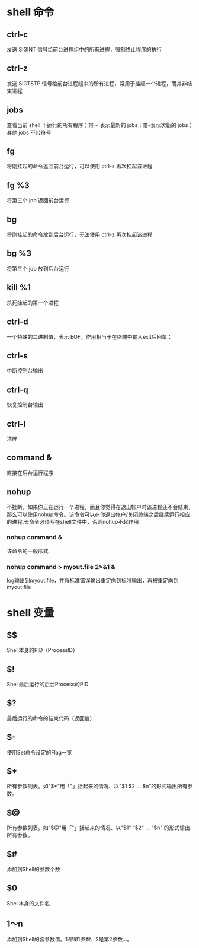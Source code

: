 # shell 命令

## ctrl-c
发送 SIGINT 信号给前台进程组中的所有进程，强制终止程序的执行

## ctrl-z
发送 SIGTSTP 信号给前台进程组中的所有进程，常用于挂起一个进程，而并非结束进程

## jobs
查看当前 shell 下运行的所有程序；带 + 表示最新的 jobs；带-表示次新的 jobs；其他 jobs 不带符号

## fg
将刚挂起的命令返回前台运行，可以使用 ctrl-z 再次挂起该进程

## fg %3
将第三个 job 返回前台运行

## bg
将刚挂起的命令放到后台运行，无法使用 ctrl-z 再次挂起该进程

## bg %3
将第三个 job 放到后台运行

## kill %1
杀死挂起的第一个进程

## ctrl-d
一个特殊的二进制值，表示 EOF，作用相当于在终端中输入exit后回车；

## ctrl-s
中断控制台输出

## ctrl-q
恢复控制台输出

## ctrl-l
清屏

## command &
直接在后台运行程序

## nohup
不挂断，如果你正在运行一个进程，而且你觉得在退出帐户时该进程还不会结束，那么可以使用nohup命令。该命令可以在你退出帐户/关闭终端之后继续运行相应的进程.长命令必须写在shell文件中，否则nohup不起作用

### nohup command &
该命令的一般形式

### nohup command > myout.file 2>&1 &
log输出到myout.file，并将标准错误输出重定向到标准输出，再被重定向到myout.file

# shell 变量
## $$ 
Shell本身的PID（ProcessID）

## $! 
Shell最后运行的后台Process的PID 

## $? 
最后运行的命令的结束代码（返回值） 

## $- 
使用Set命令设定的Flag一览 

## $* 
所有参数列表。如"$*"用「"」括起来的情况、以"$1 $2 … $n"的形式输出所有参数。 

## $@ 
所有参数列表。如"$@"用「"」括起来的情况、以"$1" "$2" … "$n" 的形式输出所有参数。 

## $# 
添加到Shell的参数个数 

## $0 
Shell本身的文件名 

## $1～$n 
添加到Shell的各参数值。$1是第1参数、$2是第2参数…。 

